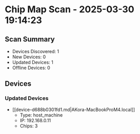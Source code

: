 # Chip Map Scan - 2025-03-30 19:14:23

## Scan Summary

* Devices Discovered: 1
* New Devices: 0
* Updated Devices: 1
* Offline Devices: 0

## Devices

### Updated Devices

* [[device-d688b0301fd1.md|AKora-MacBookProM4.local]]
  * Type: host_machine
  * IP: 192.168.0.11
  * Chips: 3
